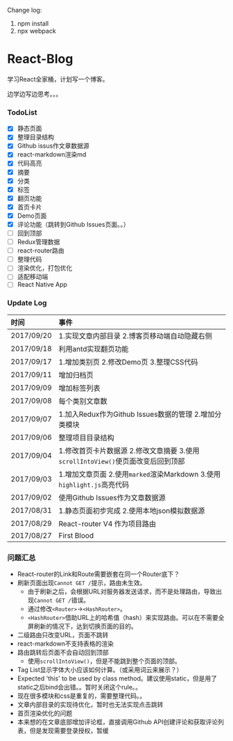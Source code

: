 Change log:
1. npm install
2. npx webpack

# React-Blog

学习React全家桶，计划写一个博客。

边学边写边思考。。。


### TodoList

* [x] 静态页面
* [x] 整理目录结构
* [x] Github issus作文章数据源
* [x] react-markdown渲染md
* [x] 代码高亮
* [x] 摘要
* [x] 分类
* [x] 标签
* [x] 翻页功能
* [x] 首页卡片
* [x] Demo页面
* [x] 评论功能（跳转到Github Issues页面。。）
* [ ] 回到顶部
* [ ] Redux管理数据
* [ ] react-router路由
* [ ] 整理代码
* [ ] 渲染优化，打包优化
* [ ] 适配移动端
* [ ] React Native App

### Update Log

|时间|事件|
|:---|:---|
|2017/09/20|1.实现文章内部目录 2.博客页移动端自动隐藏右侧|
|2017/09/18|利用antd实现翻页功能|
|2017/09/17|1.增加类别页 2.修改Demo页 3.整理CSS代码|
|2017/09/11|增加归档页|
|2017/09/09|增加标签列表|
|2017/09/08|每个类别文章数|
|2017/09/07|1.加入Redux作为Github Issues数据的管理 2.增加分类模块|
|2017/09/06|整理项目目录结构|
|2017/09/04|1.修改首页卡片数据源 2.修改文章摘要 3.使用`scrollIntoView()`使页面改变后回到顶部|
|2017/09/03|1.增加文章页面 2.使用`marked`渲染Markdown 3.使用`highlight.js`高亮代码|
|2017/09/02|使用Github Issues作为文章数据源|
|2017/08/31|1.静态页面初步完成 2.使用本地json模拟数据源|
|2017/08/29|React-router V4 作为项目路由|
|2017/08/27|First Blood|

### 问题汇总

- React-router的Link和Route需要嵌套在同一个Router底下？
- 刷新页面出现`Cannot GET /`提示，路由未生效。
   - 由于刷新之后，会根据URL对服务器发送请求，而不是处理路由，导致出现`Cannot GET /`错误。
   - 通过修改`<Router>`→`<HashRouter>`。
   - `<HashRouter>`借助URL上的哈希值（hash）来实现路由。可以在不需要全屏刷新的情况下，达到切换页面的目的。
- 二级路由只改变URL，页面不跳转
- react-markdown不支持表格的渲染
- 路由跳转后页面不会自动回到顶部
   - 使用`scrollIntoView()`，但是不能跳到整个页面的顶部。
- Tag List显示字体大小应该如何计算。（或采用词云来展示？）
- Expected 'this' to be used by class method。建议使用static，但是用了static之后bind会出错。。暂时关闭这个rule。。
- 现在很多模块和css是重复的，需要整理代码。。
- 文章内部目录的实现待优化，暂时也无法实现点击跳转
- 首页渲染优化的问题
- 本来想的在文章底部增加评论框，直接调用Github API创建评论和获取评论列表，但是发现需要登录授权，暂缓
